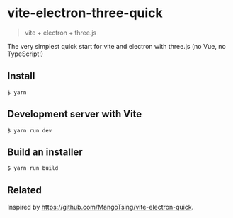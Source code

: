 # vite-electron-three-quick

> vite + electron + three.js

The very simplest quick start for vite and electron with three.js (no Vue, no TypeScript!)

## Install

```
$ yarn
```

## Development server with Vite

```
$ yarn run dev
```

## Build an installer

```
$ yarn run build
```

## Related

Inspired by https://github.com/MangoTsing/vite-electron-quick.

